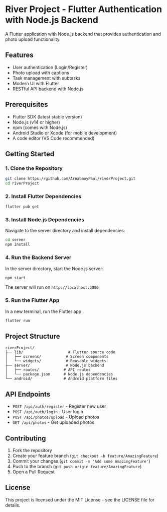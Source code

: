 # River Project - Flutter Authentication with Node.js Backend

A Flutter application with Node.js backend that provides authentication and photo upload functionality.

## Features

- User authentication (Login/Register)
- Photo upload with captions
- Task management with subtasks
- Modern UI with Flutter
- RESTful API backend with Node.js

## Prerequisites

- Flutter SDK (latest stable version)
- Node.js (v14 or higher)
- npm (comes with Node.js)
- Android Studio or Xcode (for mobile development)
- A code editor (VS Code recommended)

## Getting Started

### 1. Clone the Repository

```bash
git clone https://github.com/ArnabmoyPaul/riverProject.git
cd riverProject
```

### 2. Install Flutter Dependencies

```bash
flutter pub get
```

### 3. Install Node.js Dependencies

Navigate to the server directory and install dependencies:

```bash
cd server
npm install
```

### 4. Run the Backend Server

In the server directory, start the Node.js server:

```bash
npm start
```

The server will run on `http://localhost:3000`

### 5. Run the Flutter App

In a new terminal, run the Flutter app:

```bash
flutter run
```

## Project Structure

```
riverProject/
├── lib/                    # Flutter source code
│   ├── screens/           # Screen components
│   └── widgets/           # Reusable widgets
├── server/                # Node.js backend
│   ├── routes/           # API routes
│   └── package.json      # Node.js dependencies
└── android/              # Android platform files
```

## API Endpoints

- `POST /api/auth/register` - Register new user
- `POST /api/auth/login` - User login
- `POST /api/photos/upload` - Upload photos
- `GET /api/photos` - Get uploaded photos

## Contributing

1. Fork the repository
2. Create your feature branch (`git checkout -b feature/AmazingFeature`)
3. Commit your changes (`git commit -m 'Add some AmazingFeature'`)
4. Push to the branch (`git push origin feature/AmazingFeature`)
5. Open a Pull Request

## License

This project is licensed under the MIT License - see the LICENSE file for details.
